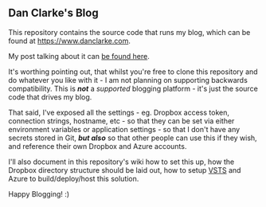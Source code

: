 ## Dan Clarke's Blog

This repository contains the source code that runs my blog, which can be found at https://www.danclarke.com.

My post talking about it can [be found here](https://www.danclarke.com/blog-rewrite).

It's worthing pointing out, that whilst you're free to clone this repository and do whatever you like with it - I am not planning on supporting backwards compatibility. This is ***not*** a *supported* blogging platform - it's just the source code that drives my blog.

That said, I've exposed all the settings - eg. Dropbox access token, connection strings, hostname, etc - so that they can be set via either environment variables or application settings - so that I don't have any secrets stored in Git, ***but also*** so that other people can use this if they wish, and reference their own Dropbox and Azure accounts.

I'll also document in this repository's wiki how to set this up, how the Dropbox directory structure should be laid out, how to setup [VSTS](https://www.visualstudio.com/team-services/) and Azure to build/deploy/host this solution.

Happy Blogging! :)
